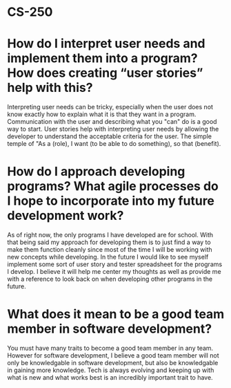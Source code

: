 # CS-250

# How do I interpret user needs and implement them into a program? How does creating “user stories” help with this?
  
  Interpreting user needs can be tricky, especially when the user does not know exactly how to explain what it is that they want in a program. Communication with the user and describing what you "can" do is a good way to start. User stories help with interpreting user needs by allowing the developer to understand the acceptable criteria for the user. The simple temple of "As a (role), I want (to be able to do something), so that (benefit).

# How do I approach developing programs? What agile processes do I hope to incorporate into my future development work?

As of right now, the only programs I have developed are for school. With that being said my approach for developing them is to just find a way to make them function cleanly since most of the time I will be working with new concepts while developing. In the future I would like to see myself implement some sort of user story and tester spreadsheet for the programs I develop. I believe it will help me center my thoughts as well as provide me with a reference to look back on when developing other programs in the future.

# What does it mean to be a good team member in software development?
  You must have many traits to become a good team member in any team. However for software development, I believe a good team member will not only be knowledgable in software development, but also be knowledgable in gaining more knowledge. Tech is always evolving and keeping up with what is new and what works best is an incredibly important trait to have. 
